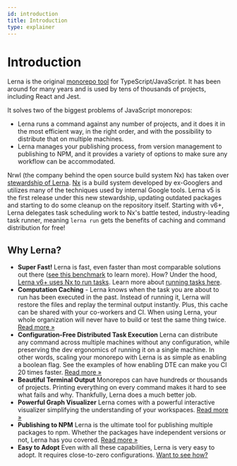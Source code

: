 ```yaml
---
id: introduction
title: Introduction
type: explainer
---
```


# Introduction

Lerna is the original [monorepo tool](https://monorepo.tools) for TypeScript/JavaScript. It has been around for many years and is used by tens of thousands of projects, including React and Jest.

It solves two of the biggest problems of JavaScript monorepos:

- Lerna runs a command against any number of projects, and it does it in the most efficient way, in the right order, and with the possibility to distribute that on multiple machines.
- Lerna manages your publishing process, from version management to publishing to NPM, and it provides a variety of options to make sure any workflow can be accommodated.

Nrwl (the company behind the open source build system Nx) has taken over [stewardship of Lerna](https://dev.to/nrwl/lerna-is-dead-long-live-lerna-3jal). [Nx](https://nx.dev) is a build system developed by ex-Googlers and utilizes many of the techniques used by internal Google tools. Lerna v5 is the first release under this new stewardship, updating outdated packages and starting to do some cleanup on the repository itself. Starting with v6+, Lerna delegates task scheduling work to Nx's battle tested, industry-leading task runner, meaning `lerna run` gets the benefits of caching and command distribution for free!

## Why Lerna?

- **Super Fast!** Lerna is fast, even faster than most comparable solutions out there ([see this benchmark](https://github.com/vsavkin/large-monorepo) to learn more). How? Under the hood, [Lerna v6+ uses Nx to run tasks](https://twitter.com/i/status/1529493314621145090). Learn more about [running tasks here](./features/run-tasks.md).
- **Computation Caching** - Lerna knows when the task you are about to run has been executed in the past. Instead of running it, Lerna will restore the files and replay the terminal output instantly. Plus, this cache can be shared with your co-workers and CI. When using Lerna, your whole organization will never have to build or test the same thing twice. [Read more &raquo;](./features/cache-tasks.md)
- **Configuration-Free Distributed Task Execution** Lerna can distribute any command across multiple machines without any configuration, while preserving the dev ergonomics of running it on a single machine. In other words, scaling your monorepo with Lerna is as simple as enabling a boolean flag. See the examples of how enabling DTE can make you CI 20 times faster. [Read more &raquo;](./features/distribute-tasks.md)
- **Beautiful Terminal Output** Monorepos can have hundreds or thousands of projects. Printing everything on every command makes it hard to see what fails and why. Thankfully, Lerna does a much better job.
- **Powerful Graph Visualizer** Lerna comes with a powerful interactive visualizer simplifying the understanding of your workspaces. [Read more &raquo;](/docs/getting-started#visualizing-workspace)
- **Publishing to NPM** Lerna is the ultimate tool for publishing multiple packages to npm. Whether the packages have independent versions or not, Lerna has you covered. [Read more &raquo;](./features/version-and-publish.md)
- **Easy to Adopt** Even with all these capabilities, Lerna is very easy to adopt. It requires close-to-zero configurations. [Want to see how?](/docs/getting-started)
